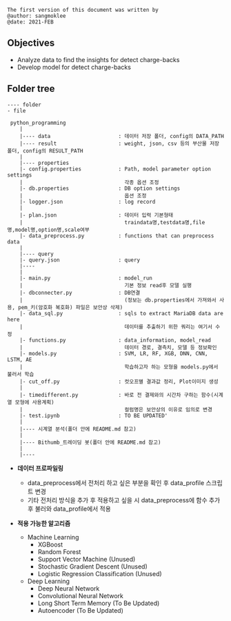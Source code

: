 ```
The first version of this document was written by
@author: sangmoklee
@date: 2021-FEB
```

## **Objectives**
* Analyze data to find the insights for detect charge-backs
* Develop model for detect charge-backs


## **Folder tree**
```
---- folder
- file

 python_programming
    |
    |---- data                      : 데이터 저장 폴더, config의 DATA_PATH
    |---- result                    : weight, json, csv 등의 부산물 저장 폴더, config의 RESULT_PATH
    |
    |---- properties
    |- config.properties            : Path, model parameter option settings
    |                                 각종 옵션 조정
    |- db.properties                : DB option settings
    |                                 옵션 조정
    |- logger.json                  : log record
    |
    |- plan.json                    : 데이터 입력 기본형태
    |                                 traindata명,testdata명,file명,model명,option명,scale여부
    |- data_preprocess.py           : functions that can preprocess data
    | 
    |---- query
    |- query.json                   : query                   
    |----
    |
    |- main.py                      : model_run
    |                                 기본 정보 read후 모델 실행
    |- dbconnecter.py               : DB연결
    |                                 (정보는 db.properties에서 가져와서 사용, pem_키(암호화 복호화) 파일은 보안상 삭제) 
    |- data_sql.py                  : sqls to extract MariaDB data are here
    |                                 데이터를 추출하기 위한 쿼리는 여기서 수정
    |- functions.py                 : data_information, model_read
    |                                 데이터 경로, 결측치, 모델 등 정보확인 
    |- models.py                    : SVM, LR, RF, XGB, DNN, CNN, LSTM, AE
    |                                 학습하고자 하는 모형을 models.py에서 불러서 학습 
    |- cut_off.py                   : 컷오프별 결과값 정리, Plot이미지 생성
    |
    |- timedifferent.py             : 바로 전 결제와의 시간차 구하는 함수(시계열 모형에 사용계획)
    |                                 컬럼명은 보안상의 이유로 임의로 변경 
    |- test.ipynb                   : TO BE UPDATED'
    |
    |---- 시계열 분석(폴더 안에 README.md 참고)
    |
    |---- Bithumb_트레이딩 봇(폴더 안에 README.md 참고)
    |          
    |----
```


* **데이터 프로파일링**
    * data_preprocess에서 전처리 하고 싶은 부분을 확인 후 data_profile 스크립트 변경
    * 기타 전처리 방식을 추가 후 적용하고 싶을 시 data_preprocess에 함수 추가 후 불러와 data_profile에서 적용


* **적용 가능한 알고리즘**
    * Machine Learning
        * XGBoost
        * Random Forest
        * Support Vector Machine (Unused)
        * Stochastic Gradient Descent (Unused)
        * Logistic Regression Classification (Unused)
    * Deep Learning
        * Deep Neural Network
        * Convolutional Neural Network
        * Long Short Term Memory (To Be Updated)
        * Autoencoder (To Be Updated)
